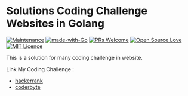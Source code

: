 # Solutions Coding Challenge Websites in Golang

[![Maintenance](https://img.shields.io/badge/Maintained%3F-yes-green.svg)](https://github.com/agambondan/coding-challenge/graphs/commit-activity) 
[![made-with-Go](https://img.shields.io/badge/Made%20with-Go-blue.svg)](https://golang.org/) 
[![PRs Welcome](https://img.shields.io/badge/PRs-welcome-brightgreen.svg?style=flat-square)](http://makeapullrequest.com) 
[![Open Source Love](https://badges.frapsoft.com/os/v1/open-source.svg?v=103)](https://github.com/ellerbrock/open-source-badges/) 
[![MIT Licence](https://badges.frapsoft.com/os/mit/mit.svg?v=103)](https://opensource.org/licenses/mit-license.php) 

This is a solution for many coding challenge in website. 

Link My Coding Challenge :
- [hackerrank](https://www.hackerrank.com/agamwork28?hr_r=1)
- [coderbyte](https://coderbyte.com/profile/agambondan)